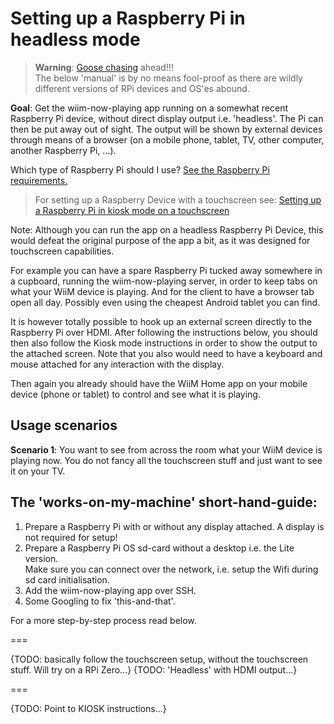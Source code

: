 # Setting up a Raspberry Pi in headless mode

> **Warning**: [Goose chasing](https://www.urbandictionary.com/define.php?term=goose%20chase) ahead!!!  
The below 'manual' is by no means fool-proof as there are wildly different versions of RPi devices and OS'es abound.

**Goal**: Get the wiim-now-playing app running on a somewhat recent Raspberry Pi device, without direct display output i.e. 'headless'. The Pi can then be put away out of sight. The output will be shown by external devices through means of a browser (on a mobile phone, tablet, TV, other computer, another Raspberry Pi, ...).

Which type of Raspberry Pi should I use? [See the Raspberry Pi requirements.](RPi-Requirements.md)

> For setting up a Raspberry Device with a touchscreen see: [Setting up a Raspberry Pi in kiosk mode on a touchscreen](RPi-Setup.md)

Note: Although you can run the app on a headless Raspberry Pi Device, this would defeat the original purpose of the app a bit, as it was designed for touchscreen capabilities.

For example you can have a spare Raspberry Pi tucked away somewhere in a cupboard, running the wiim-now-playing server, in order to keep tabs on what your WiiM device is playing. And for the client to have a browser tab open all day. Possibly even using the cheapest Android tablet you can find.

It is however totally possible to hook up an external screen directly to the Raspberry Pi over HDMI. After following the instructions below, you should then also follow the Kiosk mode instructions in order to show the output to the attached screen. Note that you also would need to have a keyboard and mouse attached for any interaction with the display.

Then again you already should have the WiiM Home app on your mobile device (phone or tablet) to control and see what it is playing.

## Usage scenarios

**Scenario 1**: You want to see from across the room what your WiiM device is playing now. You do not fancy all the touchscreen stuff and just want to see it on your TV.

## **The 'works-on-my-machine' short-hand-guide:**

1. Prepare a Raspberry Pi with or without any display attached. A display is not required for setup!  
2. Prepare a Raspberry Pi OS sd-card without a desktop i.e. the Lite version.  
   Make sure you can connect over the network, i.e. setup the Wifi during sd card initialisation.
3. Add the wiim-now-playing app over SSH.
4. Some Googling to fix 'this-and-that'.

For a more step-by-step process read below.

===

{TODO: basically follow the touchscreen setup, without the touchscreen stuff. Will try on a RPi Zero...}
{TODO: 'Headless' with HDMI output...}

===

{TODO: Point to KIOSK instructions...}
